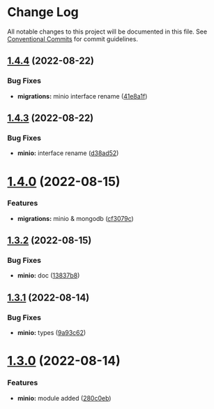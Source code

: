 # Change Log

All notable changes to this project will be documented in this file.
See [Conventional Commits](https://conventionalcommits.org) for commit guidelines.

## [1.4.4](https://github.com/biorate/core/compare/v1.4.3...v1.4.4) (2022-08-22)


### Bug Fixes

* **migrations:** minio interface rename ([41e8a1f](https://github.com/biorate/core/commit/41e8a1fb7dc3b2ce2d9632040f5a51f2a8b8d29f))





## [1.4.3](https://github.com/biorate/core/compare/v1.4.2...v1.4.3) (2022-08-22)


### Bug Fixes

* **minio:** interface rename ([d38ad52](https://github.com/biorate/core/commit/d38ad52a1b7c8e07d4a2abefddfb26f76561ccea))





# [1.4.0](https://github.com/biorate/core/compare/v1.3.2...v1.4.0) (2022-08-15)


### Features

* **migrations:** minio & mongodb ([cf3079c](https://github.com/biorate/core/commit/cf3079c671b963c4f1734c58fbc012a5a74d2772))





## [1.3.2](https://github.com/biorate/core/compare/v1.3.1...v1.3.2) (2022-08-15)


### Bug Fixes

* **minio:** doc ([13837b8](https://github.com/biorate/core/commit/13837b86c8ffae0e3f6e53f79b0e763bc88b444b))





## [1.3.1](https://github.com/biorate/core/compare/v1.3.0...v1.3.1) (2022-08-14)


### Bug Fixes

* **minio:** types ([9a93c62](https://github.com/biorate/core/commit/9a93c62257828fdf1af0cb24dc1f6e1f977272e8))





# [1.3.0](https://github.com/biorate/core/compare/v1.2.2...v1.3.0) (2022-08-14)


### Features

* **minio:** module added ([280c0eb](https://github.com/biorate/core/commit/280c0eb77d04fb3a916c658f81c397cdaf045084))
